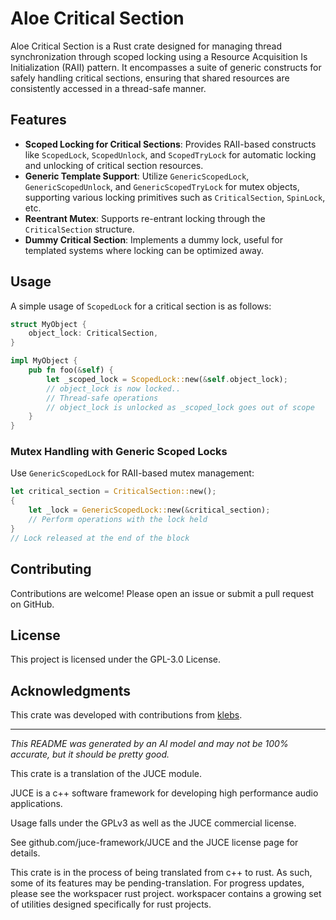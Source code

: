 # Aloe Critical Section

Aloe Critical Section is a Rust crate designed for managing thread synchronization through scoped locking using a Resource Acquisition Is Initialization (RAII) pattern. It encompasses a suite of generic constructs for safely handling critical sections, ensuring that shared resources are consistently accessed in a thread-safe manner.

## Features

- **Scoped Locking for Critical Sections**: Provides RAII-based constructs like `ScopedLock`, `ScopedUnlock`, and `ScopedTryLock` for automatic locking and unlocking of critical section resources.
- **Generic Template Support**: Utilize `GenericScopedLock`, `GenericScopedUnlock`, and `GenericScopedTryLock` for mutex objects, supporting various locking primitives such as `CriticalSection`, `SpinLock`, etc.
- **Reentrant Mutex**: Supports re-entrant locking through the `CriticalSection` structure.
- **Dummy Critical Section**: Implements a dummy lock, useful for templated systems where locking can be optimized away.

## Usage

A simple usage of `ScopedLock` for a critical section is as follows:

```rust
struct MyObject {
    object_lock: CriticalSection,
}

impl MyObject {
    pub fn foo(&self) {
        let _scoped_lock = ScopedLock::new(&self.object_lock);
        // object_lock is now locked..
        // Thread-safe operations
        // object_lock is unlocked as _scoped_lock goes out of scope
    }
}
```

### Mutex Handling with Generic Scoped Locks

Use `GenericScopedLock` for RAII-based mutex management:

```rust
let critical_section = CriticalSection::new();
{
    let _lock = GenericScopedLock::new(&critical_section);
    // Perform operations with the lock held
}
// Lock released at the end of the block
```

## Contributing

Contributions are welcome! Please open an issue or submit a pull request on GitHub.

## License

This project is licensed under the GPL-3.0 License.

## Acknowledgments

This crate was developed with contributions from [klebs](https://github.com/klebs6/aloe-rs).

---

*This README was generated by an AI model and may not be 100% accurate, but it should be pretty good.*

This crate is a translation of the JUCE module.

JUCE is a c++ software framework for developing high performance audio applications.

Usage falls under the GPLv3 as well as the JUCE commercial license.

See github.com/juce-framework/JUCE and the JUCE license page for details.

This crate is in the process of being translated from c++ to rust. As such, some of its features may be pending-translation. For progress updates, please see the workspacer rust project. workspacer contains a growing set of utilities designed specifically for rust projects.
